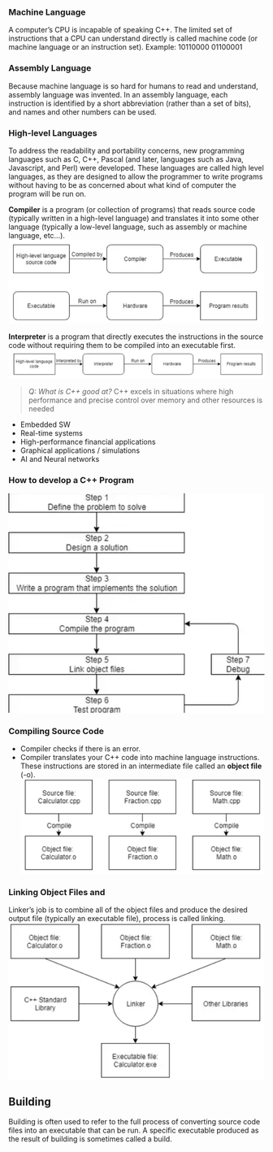### Machine Language

A computer’s CPU is incapable of speaking C++. The limited set of instructions that a CPU can understand directly is called machine code (or machine language or an instruction set). Example: 10110000 01100001


### Assembly Language

Because machine language is so hard for humans to read and understand, assembly language was invented. In an assembly language, each instruction is identified by a short abbreviation (rather than a set of bits), and names and other numbers can be used.


### High-level Languages

To address the readability and portability concerns, new programming languages such as C, C++, Pascal (and later, languages such as Java, Javascript, and Perl) were developed. These languages are called high level languages, as they are designed to allow the programmer to write programs without having to be as concerned about what kind of computer the program will be run on.


**Compiler** 
is a program (or collection of programs) that reads source code (typically written in a high-level language) and translates it into some other language (typically a low-level language, such as assembly or machine language, etc…).
![alt text](image.png)


**Interpreter** 
is a program that directly executes the instructions in the source code without requiring them to be compiled into an executable first.
![alt text](image-1.png)

>*Q: What is C++ good at?*
C++ excels in situations where high performance and precise control over memory and other resources is needed
- Embedded SW
- Real-time systems
- High-performance financial applications
- Graphical applications / simulations
- AI and Neural networks

### How to develop a C++ Program
![alt text](image-2.png)

### Compiling Source Code
- Compiler checks if there is an error.
- Compiler translates your C++ code into machine language instructions. These instructions are stored in an intermediate file called an **object file** (-o). 
![alt text](image-3.png)

### Linking Object Files and 
Linker’s job is to combine all of the object files and produce the desired output file (typically an executable file), process is called linking.
![alt text](image-4.png)

## Building
Building is often used to refer to the full process of converting source code files into an executable that can be run. 
A specific executable produced as the result of building is sometimes called a build.